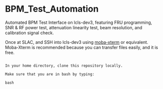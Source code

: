 # BPM_Test_Automation
Automated BPM Test Interface on lcls-dev3, featuring FRU programming, SNR &amp; RF power test, attenuation linearity test, beam resolution, and calibration signal check. 

Once at SLAC, and SSH into lcls-dev3 using [moba-xterm](https://mobaxterm.mobatek.net/) or equivalent. Moba-Xterm is recommended because you can transfer files easily, and it is free. 

```ssh -XY lcls-dev3

In your home directory, clone this repository locally. 

Make sure that you are in bash by typing: 

bash


